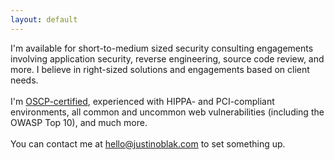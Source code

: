 ```yaml
---
layout: default
---
```


<p>
  I'm available for short-to-medium sized security consulting engagements involving application security, reverse engineering, source code review, and more.
  I believe in right-sized solutions and engagements based on client needs.
  <br/>
  <br/>
  I'm <a href="https://www.offensive-security.com/information-security-certifications/oscp-offensive-security-certified-professional/">OSCP-certified</a>, experienced with HIPPA- and PCI-compliant environments, all common and uncommon web vulnerabilities (including the OWASP Top 10), and much more.
  <br/>
  <br/>
  You can contact me at <a href="mailto:hello@justinoblak.com">hello@justinoblak.com</a> to set something up.
</p>
<div data-iframe-width="150" data-iframe-height="270" data-share-badge-id="9d3c4943-c02b-44eb-a7c0-329d2381f542"></div>
<script type="text/javascript">
(function() {
var s = document.createElement('script');
s.type = 'text/javascript';
s.async = true;
s.src = '//cdn.youracclaim.com/assets/utilities/embed.js';
var o = document.getElementsByTagName('script')[0];
o.parentNode.insertBefore(s, o);
})();
  </script>

